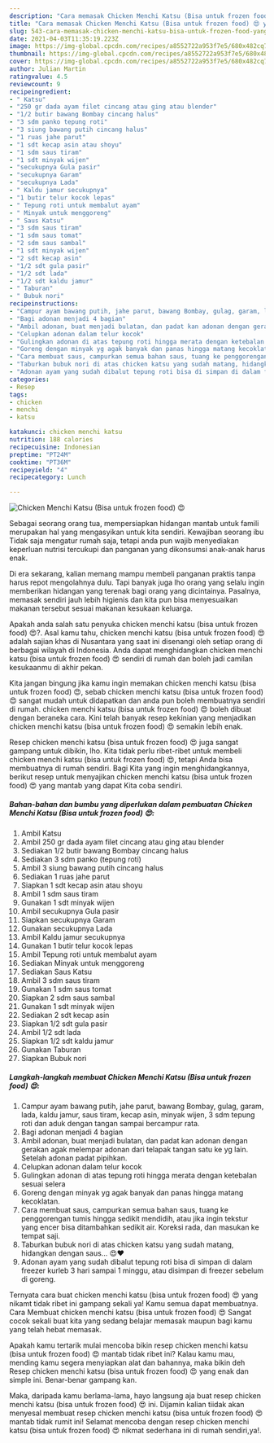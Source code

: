 ```yaml
---
description: "Cara memasak Chicken Menchi Katsu (Bisa untuk frozen food) 😍 yang sedap dan Mudah Dibuat"
title: "Cara memasak Chicken Menchi Katsu (Bisa untuk frozen food) 😍 yang sedap dan Mudah Dibuat"
slug: 543-cara-memasak-chicken-menchi-katsu-bisa-untuk-frozen-food-yang-sedap-dan-mudah-dibuat
date: 2021-04-03T11:35:19.223Z
image: https://img-global.cpcdn.com/recipes/a8552722a953f7e5/680x482cq70/chicken-menchi-katsu-bisa-untuk-frozen-food-😍-foto-resep-utama.jpg
thumbnail: https://img-global.cpcdn.com/recipes/a8552722a953f7e5/680x482cq70/chicken-menchi-katsu-bisa-untuk-frozen-food-😍-foto-resep-utama.jpg
cover: https://img-global.cpcdn.com/recipes/a8552722a953f7e5/680x482cq70/chicken-menchi-katsu-bisa-untuk-frozen-food-😍-foto-resep-utama.jpg
author: Julian Martin
ratingvalue: 4.5
reviewcount: 9
recipeingredient:
- " Katsu"
- "250 gr dada ayam filet cincang atau ging atau blender"
- "1/2 butir bawang Bombay cincang halus"
- "3 sdm panko tepung roti"
- "3 siung bawang putih cincang halus"
- "1 ruas jahe parut"
- "1 sdt kecap asin atau shoyu"
- "1 sdm saus tiram"
- "1 sdt minyak wijen"
- "secukupnya Gula pasir"
- "secukupnya Garam"
- "secukupnya Lada"
- " Kaldu jamur secukupnya"
- "1 butir telur kocok lepas"
- " Tepung roti untuk membalut ayam"
- " Minyak untuk menggoreng"
- " Saus Katsu"
- "3 sdm saus tiram"
- "1 sdm saus tomat"
- "2 sdm saus sambal"
- "1 sdt minyak wijen"
- "2 sdt kecap asin"
- "1/2 sdt gula pasir"
- "1/2 sdt lada"
- "1/2 sdt kaldu jamur"
- " Taburan"
- " Bubuk nori"
recipeinstructions:
- "Campur ayam bawang putih, jahe parut, bawang Bombay, gulag, garam, lada, kaldu jamur, saus tiram, kecap asin, minyak wijen, 3 sdm tepung roti dan aduk dengan tangan sampai bercampur rata."
- "Bagi adonan menjadi 4 bagian"
- "Ambil adonan, buat menjadi bulatan, dan padat kan adonan dengan gerakan agak melempar adonan dari telapak tangan satu ke yg lain. Setelah adonan padat pipihkan."
- "Celupkan adonan dalam telur kocok"
- "Gulingkan adonan di atas tepung roti hingga merata dengan ketebalan sesuai selera"
- "Goreng dengan minyak yg agak banyak dan panas hingga matang kecoklatan."
- "Cara membuat saus, campurkan semua bahan saus, tuang ke penggorengan tumis hingga sedikit mendidih, atau jika ingin tekstur yang encer bisa ditambahkan sedikit air. Koreksi rada, dan masukan ke tempat saji."
- "Taburkan bubuk nori di atas chicken katsu yang sudah matang, hidangkan dengan saus... 😍❤"
- "Adonan ayam yang sudah dibalut tepung roti bisa di simpan di dalam freezer kurleb 3 hari sampai 1 minggu, atau disimpan di freezer sebelum di goreng."
categories:
- Resep
tags:
- chicken
- menchi
- katsu

katakunci: chicken menchi katsu 
nutrition: 188 calories
recipecuisine: Indonesian
preptime: "PT24M"
cooktime: "PT36M"
recipeyield: "4"
recipecategory: Lunch

---
```



![Chicken Menchi Katsu (Bisa untuk frozen food) 😍](https://img-global.cpcdn.com/recipes/a8552722a953f7e5/680x482cq70/chicken-menchi-katsu-bisa-untuk-frozen-food-😍-foto-resep-utama.jpg)

Sebagai seorang orang tua, mempersiapkan hidangan mantab untuk famili merupakan hal yang mengasyikan untuk kita sendiri. Kewajiban seorang ibu Tidak saja mengatur rumah saja, tetapi anda pun wajib menyediakan keperluan nutrisi tercukupi dan panganan yang dikonsumsi anak-anak harus enak.

Di era  sekarang, kalian memang mampu membeli panganan praktis tanpa harus repot mengolahnya dulu. Tapi banyak juga lho orang yang selalu ingin memberikan hidangan yang terenak bagi orang yang dicintainya. Pasalnya, memasak sendiri jauh lebih higienis dan kita pun bisa menyesuaikan makanan tersebut sesuai makanan kesukaan keluarga. 



Apakah anda salah satu penyuka chicken menchi katsu (bisa untuk frozen food) 😍?. Asal kamu tahu, chicken menchi katsu (bisa untuk frozen food) 😍 adalah sajian khas di Nusantara yang saat ini disenangi oleh setiap orang di berbagai wilayah di Indonesia. Anda dapat menghidangkan chicken menchi katsu (bisa untuk frozen food) 😍 sendiri di rumah dan boleh jadi camilan kesukaanmu di akhir pekan.

Kita jangan bingung jika kamu ingin memakan chicken menchi katsu (bisa untuk frozen food) 😍, sebab chicken menchi katsu (bisa untuk frozen food) 😍 sangat mudah untuk didapatkan dan anda pun boleh membuatnya sendiri di rumah. chicken menchi katsu (bisa untuk frozen food) 😍 boleh dibuat dengan beraneka cara. Kini telah banyak resep kekinian yang menjadikan chicken menchi katsu (bisa untuk frozen food) 😍 semakin lebih enak.

Resep chicken menchi katsu (bisa untuk frozen food) 😍 juga sangat gampang untuk dibikin, lho. Kita tidak perlu ribet-ribet untuk membeli chicken menchi katsu (bisa untuk frozen food) 😍, tetapi Anda bisa membuatnya di rumah sendiri. Bagi Kita yang ingin menghidangkannya, berikut resep untuk menyajikan chicken menchi katsu (bisa untuk frozen food) 😍 yang mantab yang dapat Kita coba sendiri.

<!--inarticleads1-->

##### Bahan-bahan dan bumbu yang diperlukan dalam pembuatan Chicken Menchi Katsu (Bisa untuk frozen food) 😍:

1. Ambil  Katsu
1. Ambil 250 gr dada ayam filet cincang atau ging atau blender
1. Sediakan 1/2 butir bawang Bombay cincang halus
1. Sediakan 3 sdm panko (tepung roti)
1. Ambil 3 siung bawang putih cincang halus
1. Sediakan 1 ruas jahe parut
1. Siapkan 1 sdt kecap asin atau shoyu
1. Ambil 1 sdm saus tiram
1. Gunakan 1 sdt minyak wijen
1. Ambil secukupnya Gula pasir
1. Siapkan secukupnya Garam
1. Gunakan secukupnya Lada
1. Ambil  Kaldu jamur secukupnya
1. Gunakan 1 butir telur kocok lepas
1. Ambil  Tepung roti untuk membalut ayam
1. Sediakan  Minyak untuk menggoreng
1. Sediakan  Saus Katsu
1. Ambil 3 sdm saus tiram
1. Gunakan 1 sdm saus tomat
1. Siapkan 2 sdm saus sambal
1. Gunakan 1 sdt minyak wijen
1. Sediakan 2 sdt kecap asin
1. Siapkan 1/2 sdt gula pasir
1. Ambil 1/2 sdt lada
1. Siapkan 1/2 sdt kaldu jamur
1. Gunakan  Taburan
1. Siapkan  Bubuk nori




<!--inarticleads2-->

##### Langkah-langkah membuat Chicken Menchi Katsu (Bisa untuk frozen food) 😍:

1. Campur ayam bawang putih, jahe parut, bawang Bombay, gulag, garam, lada, kaldu jamur, saus tiram, kecap asin, minyak wijen, 3 sdm tepung roti dan aduk dengan tangan sampai bercampur rata.
1. Bagi adonan menjadi 4 bagian
1. Ambil adonan, buat menjadi bulatan, dan padat kan adonan dengan gerakan agak melempar adonan dari telapak tangan satu ke yg lain. Setelah adonan padat pipihkan.
1. Celupkan adonan dalam telur kocok
1. Gulingkan adonan di atas tepung roti hingga merata dengan ketebalan sesuai selera
1. Goreng dengan minyak yg agak banyak dan panas hingga matang kecoklatan.
1. Cara membuat saus, campurkan semua bahan saus, tuang ke penggorengan tumis hingga sedikit mendidih, atau jika ingin tekstur yang encer bisa ditambahkan sedikit air. Koreksi rada, dan masukan ke tempat saji.
1. Taburkan bubuk nori di atas chicken katsu yang sudah matang, hidangkan dengan saus... 😍❤
1. Adonan ayam yang sudah dibalut tepung roti bisa di simpan di dalam freezer kurleb 3 hari sampai 1 minggu, atau disimpan di freezer sebelum di goreng.




Ternyata cara buat chicken menchi katsu (bisa untuk frozen food) 😍 yang nikamt tidak ribet ini gampang sekali ya! Kamu semua dapat membuatnya. Cara Membuat chicken menchi katsu (bisa untuk frozen food) 😍 Sangat cocok sekali buat kita yang sedang belajar memasak maupun bagi kamu yang telah hebat memasak.

Apakah kamu tertarik mulai mencoba bikin resep chicken menchi katsu (bisa untuk frozen food) 😍 mantab tidak ribet ini? Kalau kamu mau, mending kamu segera menyiapkan alat dan bahannya, maka bikin deh Resep chicken menchi katsu (bisa untuk frozen food) 😍 yang enak dan simple ini. Benar-benar gampang kan. 

Maka, daripada kamu berlama-lama, hayo langsung aja buat resep chicken menchi katsu (bisa untuk frozen food) 😍 ini. Dijamin kalian tiidak akan menyesal membuat resep chicken menchi katsu (bisa untuk frozen food) 😍 mantab tidak rumit ini! Selamat mencoba dengan resep chicken menchi katsu (bisa untuk frozen food) 😍 nikmat sederhana ini di rumah sendiri,ya!.

